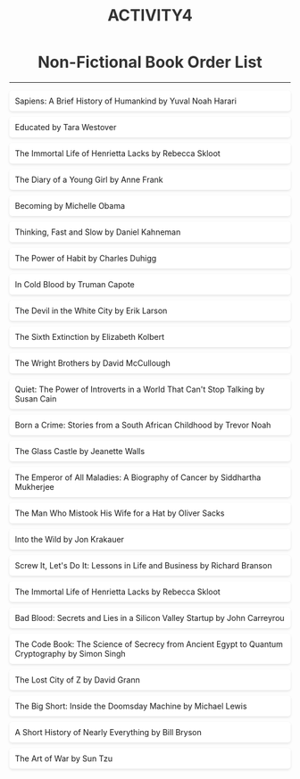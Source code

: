 # ACTIVITY4

<html>
<head>
	<title>Fictional and Non-Fictional Book Order List</title>
	<style>
	    
		body {
			background-color: #f7f7f7;
			font-family: Arial, sans-serif;
		}

		h1 {
			text-align: center;
			color: #333333;
			margin-top: 50px;
		}

		ol {
			max-width: 600px;
			margin: 0 auto;
			padding: 0;
			list-style-type: none;
		}

		li {
			margin-bottom: 10px;
			padding: 10px;
			background-color: #ffffff;
			box-shadow: 0 2px 4px rgba(0, 0, 0, 0.1);
			border-radius: 5px;
		}

		li:hover {
			background-color: #ebebeb;
		}
		
	</style>
</head>
<body>
	<h1>Fictional Book Order List</h1>
	<hr>
	<ol>
		<li>To Kill a Mockingbird by Harper Lee</li>
		<li>1984 by George Orwell</li>

<li>The Great Gatsby by F. Scott Fitzgerald</li>

<li>The Catcher in the Rye by J.D. Salinger</li>

<li>Pride and Prejudice by Jane Austen</li>

<li>The Lord of the Rings by J.R.R. Tolkien</li>

<li>The Harry Potter series by J.K. Rowling</li>

<li>The Hunger Games by Suzanne Collins</li>

<li>The Kite Runner by Khaled Hosseini</li>

<li>One Hundred Years of Solitude by Gabriel Garcia Marquez</li>

<li>Brave New World by Aldous Huxley</li>

<li>The Chronicles of Narnia by C.S. Lewis</li>

<li>The Handmaid's Tale by Margaret Atwood</li>

<li>Gone with the Wind by Margaret Mitchell</li>

<li>The Grapes of Wrath by John Steinbeck</li>

<li>The Hobbit by J.R.R. Tolkien</li>

<li>Dune by Frank Herbert</li>

<li>The Shining by Stephen King</li>

<li>The Girl with the Dragon Tattoo by Stieg Larsson</li>

<li>The Alchemist by Paulo Coelho</li>

<li>A Tale of Two Cities by Charles Dickens</li>

<li>The Picture of Dorian Gray by Oscar Wilde</li>

<li>Frankenstein by Mary Shelley</li>

<li>The Road by Cormac McCarthy</li>

<li>Slaughterhouse-Five by Kurt Vonnegut</li>


</ol>
</body>
</html>

</style>
</head>
<body>
	<h1>Non-Fictional Book Order List</h1>
	<hr>
	<ol>
		
<li>Sapiens: A Brief History of Humankind by Yuval Noah Harari</li>

<li>Educated by Tara Westover</li>

<li>The Immortal Life of Henrietta Lacks by Rebecca Skloot</li>

<li>The Diary of a Young Girl by Anne Frank</li>

<li>Becoming by Michelle Obama</li>

<li>Thinking, Fast and Slow by Daniel Kahneman</li>

<li>The Power of Habit by Charles Duhigg</li>

<li>In Cold Blood by Truman Capote</li>

<li>The Devil in the White City by Erik Larson</li>

<li>The Sixth Extinction by Elizabeth Kolbert</li>

<li>The Wright Brothers by David McCullough</li>

<li>Quiet: The Power of Introverts in a World That Can't Stop Talking by Susan Cain</li>

<li>Born a Crime: Stories from a South African Childhood by Trevor Noah</li>

<li>The Glass Castle by Jeanette Walls</li>

<li>The Emperor of All Maladies: A Biography of Cancer by Siddhartha Mukherjee</li>

<li>The Man Who Mistook His Wife for a Hat by Oliver Sacks</li>

<li>Into the Wild by Jon Krakauer</li>

<li>Screw It, Let's Do It: Lessons in Life and Business by Richard Branson</li>

<li>The Immortal Life of Henrietta Lacks by Rebecca Skloot</li>

<li>Bad Blood: Secrets and Lies in a Silicon Valley Startup by John Carreyrou</li>

<li>The Code Book: The Science of Secrecy from Ancient Egypt to Quantum Cryptography by Simon Singh</li>

<li>The Lost City of Z by David Grann</li>

<li>The Big Short: Inside the Doomsday Machine by Michael Lewis</li>

<li>A Short History of Nearly Everything by Bill Bryson</li>

<li>The Art of War by Sun Tzu</li>

